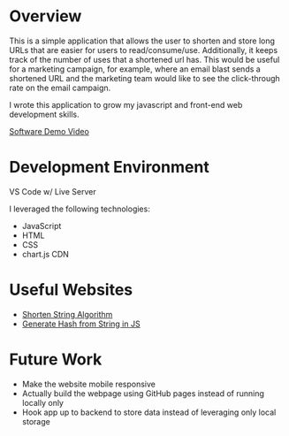 # Overview

This is a simple application that allows the user to shorten and store long URLs that are easier for users to read/consume/use. Additionally, it keeps track of the number of uses that a shortened url has. This would be useful for a marketing campaign, for example, where an email blast sends a shortened URL and the marketing team would like to see the click-through rate on the email campaign.

I wrote this application to grow my javascript and front-end web development skills.

[Software Demo Video](http://youtube.link.goes.here)

# Development Environment

VS Code w/ Live Server

I leveraged the following technologies:
- JavaScript
- HTML
- CSS
- chart.js CDN

# Useful Websites

- [Shorten String Algorithm](https://www.linkedin.com/pulse/building-url-shortener-using-hash-functions-base62-conversion-singh-y01oc/)
- [Generate Hash from String in JS](https://stackoverflow.com/questions/7616461/generate-a-hash-from-string-in-javascript)

# Future Work

- Make the website mobile responsive
- Actually build the webpage using GitHub pages instead of running locally only
- Hook app up to backend to store data instead of leveraging only local storage